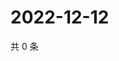 # 2022-12-12

共 0 条

<!-- BEGIN WEIBO -->
<!-- 最后更新时间 Mon Dec 12 2022 13:00:45 GMT+0800 (China Standard Time) -->

<!-- END WEIBO -->
